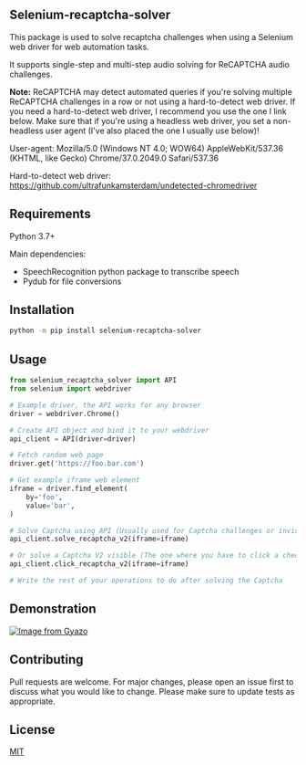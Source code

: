 ## Selenium-recaptcha-solver

This package is used to solve recaptcha challenges when 
using a Selenium web driver for web automation tasks.

It supports single-step and multi-step audio solving for ReCAPTCHA audio challenges.

**Note:** ReCAPTCHA may detect automated queries if you're solving multiple ReCAPTCHA challenges in a row or not using a hard-to-detect web driver. If you need a hard-to-detect web driver, I recommend you use the one I link below. Make sure that if you're using a headless web driver, you set a non-headless user agent (I've also placed the one I usually use below)!

User-agent: Mozilla/5.0 (Windows NT 4.0; WOW64) AppleWebKit/537.36 (KHTML, like Gecko) Chrome/37.0.2049.0 Safari/537.36

Hard-to-detect web driver: https://github.com/ultrafunkamsterdam/undetected-chromedriver

## Requirements 

Python 3.7+

Main dependencies:
  <ul>
    <li>SpeechRecognition python package to transcribe speech</li>
    <li>Pydub for file conversions</li>
</ul>

## Installation

```bash
python -m pip install selenium-recaptcha-solver
```

## Usage

```python
from selenium_recaptcha_solver import API
from selenium import webdriver

# Example driver, the API works for any browser
driver = webdriver.Chrome()

# Create API object and bind it to your webdriver
api_client = API(driver=driver)

# Fetch random web page
driver.get('https://foo.bar.com')

# Get example iframe web element
iframe = driver.find_element(
    by='foo', 
    value='bar',
)

# Solve Captcha using API (Usually used for Captcha challenges or invisible ReCaptchaV2)
api_client.solve_recaptcha_v2(iframe=iframe)

# Or solve a Captcha V2 visible (The one where you have to click a checkbox - If a challenge pops up after the click it's automatically resolved)
api_client.click_recaptcha_v2(iframe=iframe)

# Write the rest of your operations to do after solving the Captcha
```

## Demonstration
[![Image from Gyazo](https://i.gyazo.com/858ceb5df9f43f6aafadf69e233cd2d1.gif)](https://gyazo.com/858ceb5df9f43f6aafadf69e233cd2d1)

## Contributing
Pull requests are welcome. For major changes, please open an issue first to discuss what you would like to change.
Please make sure to update tests as appropriate.

## License
[MIT](https://choosealicense.com/licenses/mit/)
